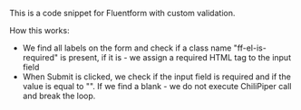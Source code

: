 This is a code snippet for Fluentform with custom validation.

How this works:

- We find all labels on the form and check if a class name "ff-el-is-required" is present, if it is - we assign a required HTML tag to the input field
- When Submit is clicked, we check if the input field is required and if the value is equal to "". If we find a blank - we do not execute ChiliPiper call and break the loop.
